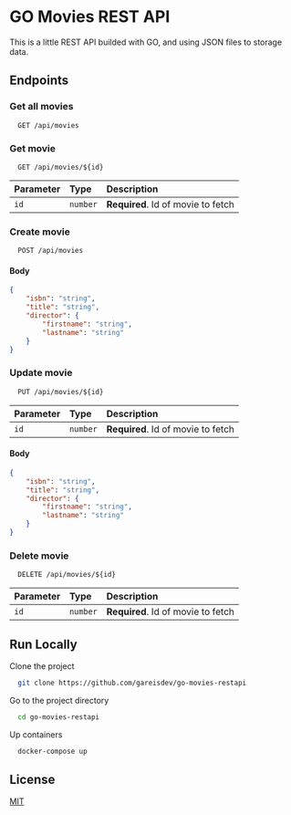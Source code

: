 
# GO Movies REST API

This is a little REST API builded with GO, and using JSON files to storage data.
## Endpoints

### Get all movies

```http
  GET /api/movies
```

### Get movie

```http
  GET /api/movies/${id}
```

| Parameter | Type     | Description                       |
| :-------- | :------- | :-------------------------------- |
| `id`      | `number` | **Required**. Id of movie to fetch |


### Create movie

```http
  POST /api/movies
```

#### Body

```json
{
    "isbn": "string",
    "title": "string",
    "director": {
        "firstname": "string",
        "lastname": "string"
    }
}
```

### Update movie

```http
  PUT /api/movies/${id}
```

| Parameter | Type     | Description                       |
| :-------- | :------- | :-------------------------------- |
| `id`      | `number` | **Required**. Id of movie to fetch |

#### Body

```json
{
    "isbn": "string",
    "title": "string",
    "director": {
        "firstname": "string",
        "lastname": "string"
    }
}
```

### Delete movie

```http
  DELETE /api/movies/${id}
```

| Parameter | Type     | Description                       |
| :-------- | :------- | :-------------------------------- |
| `id`      | `number` | **Required**. Id of movie to fetch |


## Run Locally

Clone the project

```bash
  git clone https://github.com/gareisdev/go-movies-restapi
```

Go to the project directory

```bash
  cd go-movies-restapi
```

Up containers

```bash
  docker-compose up
```

## License

[MIT](https://choosealicense.com/licenses/mit/)